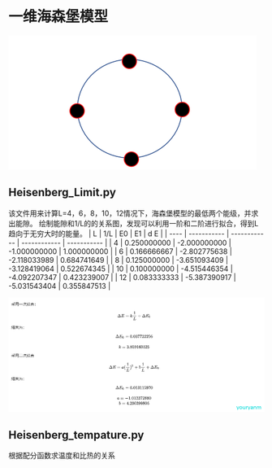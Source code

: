 # 一维海森堡模型

![1.png](https://raw.githubusercontent.com/Tikmoing/Heisenberg-Model/main/png/1.png)

## Heisenberg_Limit.py
该文件用来计算L=4，6，8，10，12情况下，海森堡模型的最低两个能级，并求出能隙。
绘制能隙和1/L的的关系图，发现可以利用一阶和二阶进行拟合，得到L趋向于无穷大时的能量。
| L    | 1/L         | E0           | E1           | d E         |
| ---- | ----------- | ------------ | ------------ | ----------- |
| 4    | 0.250000000 | -2.000000000 | -1.000000000 | 1.000000000 |
| 6    | 0.166666667 | -2.802775638 | -2.118033989 | 0.684741649 |
| 8    | 0.125000000 | -3.651093409 | -3.128419064 | 0.522674345 |
| 10   | 0.100000000 | -4.515446354 | -4.092207347 | 0.423239007 |
| 12   | 0.083333333 | -5.387390917 | -5.031543404 | 0.355847513 |

![1](https://raw.githubusercontent.com/Tikmoing/Heisenberg-Model/main/png/2.png)

## Heisenberg_tempature.py

根据配分函数求温度和比热的关系

